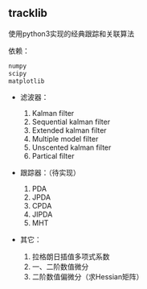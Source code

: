 ## tracklib

使用python3实现的经典跟踪和关联算法

依赖：

```python
numpy
scipy
matplotlib
```

- 滤波器：
    1. Kalman filter
    2. Sequential kalman filter
    3. Extended kalman filter
    4. Multiple model filter
    5. Unscented kalman filter
    6. Partical filter

- 跟踪器：（待实现）
    1. PDA
    2. JPDA
    3. CPDA
    4. JIPDA
    5. MHT

- 其它：
    1. 拉格朗日插值多项式系数
    2. 一、二阶数值微分
    3. 二阶数值偏微分（求Hessian矩阵）
